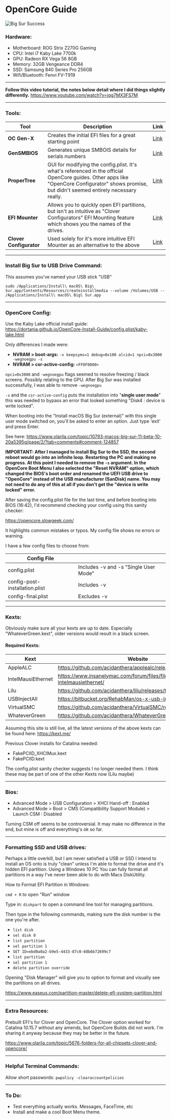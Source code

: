# OpenCore Guide

![Big Sur Success](https://i.ibb.co/5vphKWX/Screenshot-2020-11-30-at-23-13-08.png)

### Hardware:

 - Motherboard: ROG Strix Z270G Gaming 
 - CPU: Intel i7 Kaby Lake 7700k 
 - GPU: Radeon RX Vega 56 8GB 
 -  Memory: 32GB Vengeance DDR4  
 - SSD: Samsung 840 Series Pro 256GB 
 - Wifi/Bluetooth: Fenvi FV-T919

----------------

**Follow this video tutorial, the notes below detail where I did things slightly differently.** 
https://www.youtube.com/watch?v=jqg7MX3FS7M

----------------

### Tools:

| Tool | Description | Link |
|--|--|--|
| **OC Gen-X** | Creates the initial EFI files for a great starting point | [Link](https://github.com/Pavo-IM/OC-Gen-X) |
| **GenSMBIOS** | Generates unique SMBOIS details for serials numbers | [Link](https://github.com/corpnewt/GenSMBIOS) | 
| **ProperTree** | GUI for modifying the config.plist. It's what's referenced in the official OpenCore guides. Other apps like "OpenCore Configurator" shows promise, but didn't seemed entirely necessary really. | [Link](https://github.com/corpnewt/ProperTree) | 
| **EFI Mounter** | Allows you to quickly open EFI partitions, but isn't as intuitive as "Clover Configurators" EFI Mounting feature which shows you the names of the drives.  | [Link](https://www.tonymacx86.com/resources/efi-mounter-v3-1.447/) | 
| **Clover Configurator** | Used solely for it's more intuitive EFI Mounter as an alternative to the above | [Link](https://mackie100projects.altervista.org/download-clover-configurator/) | 


----------------

### Install Big Sur to USB Drive Command:

This assumes you've named your USB stick "USB"

`sudo /Applications/Install\ macOS\ Big\ Sur.app/Contents/Resources/createinstallmedia --volume /Volumes/USB -- /Applications/Install\ macOS\ Big\ Sur.app`

----------------

### OpenCore Config:

Use the Kaby Lake official install guide: 
https://dortania.github.io/OpenCore-Install-Guide/config.plist/kaby-lake.html

Only differences I made were:

- **NVRAM > boot-args:** `-v keepsyms=1 debug=0x100 alcid=1 npci=0x3000 -wegnoegpu -s`
- **NVRAM > csr-active-config:** `<FF0F0000>`

`npci=0x3000` and `-wegnoegpu` flags seemed to resolve freezing / black screens. Possibly relating to the GPU. After Big Sur was installed successfully, I was able to remove `-wegnoegpu`

`-s` and the `csr-active-config` puts the installation into "**single user mode**" this was needed to bypass an error that looked something "Disk4 : device is write locked".

When booting into the "Install macOS Big Sur (external)" with this single user mode switched on, you'll be asked to enter an option. Just type 'exit' and press Enter.
 
See here: https://www.olarila.com/topic/10793-macos-big-sur-11-beta-10-20a5395g/page/2/?tab=comments#comment-124857

**IMPORTANT: After I managed to install Big Sur to the SSD, the second reboot would go into an infinite loop. Restarting the PC and making no progress. At this point I needed to remove the `-s` argument. In the OpenCore Boot Menu I also selected the "Reset NVRAM" option, which changed the BIOS's boot order and renamed the UEFI USB drive to "OpenCore" instead of the USB manufacturer (SanDisk) name. You may not need to do any of this at all if you don't get the "device is write locked" error.** 

After saving the config.plist file for the last time, and before booting into BIOS (16:42), I'd recommend checking your config using this sanity checker:

https://opencore.slowgeek.com/

It highlights common mistakes or typos. My config file shows no errors or warning. 

I have a few config files to choose from:

| Config File |  |
|--|--|
| config.plist | Includes -v and -s "Single User Mode" |
| config-post-installation.plist | Includes -v |
| config-final.plist | Excludes -v |


----------------

### Kexts: 

Obviously make sure all your kexts are up to date. Especially "WhateverGreen.kext", older versions would result in a black screen.

#### Required Kexts: 

| Kext | Website  |
|--|--|
| AppleALC | https://github.com/acidanthera/applealc/releases |
| IntelMausiEthernet | https://www.insanelymac.com/forum/files/file/396-intelmausiethernet/ |
| Lilu | https://github.com/acidanthera/lilu/releases/tag/1.4.9 |
| USBInjectAll | https://bitbucket.org/RehabMan/os-x-usb-inject-all/downloads/ |
| VirtualSMC | https://github.com/acidanthera/VirtualSMC/releases/tag/1.1.8 |
| WhateverGreen | https://github.com/acidanthera/WhateverGreen/releases/tag/1.4.4 |

Assuming this site is still live, all the latest versions of the above kexts can be found here: https://kext.me/ 

Previous Clover installs for Catalina needed: 

- FakePCIID_XHCIMux.kext
- FakePCIID.kext

The config.plist sanity checker suggests I no longer needed them. I think these may be part of one of the other Kexts now (Lilu maybe)

----------------

### Bios: 

- Advanced Mode > USB Configuration > XHCI Hand-off : Enabled
- Advanced Mode > Boot > CMS (Compatibility Support Module) > Launch CSM : Disabled

Turning CSM off seems to be controversial. It may make no difference in the end, but mine is off and everything's ok so far. 

----------------

### Formatting SSD and USB drives:

Perhaps a little overkill, but I am never satisfied a USB or SSD I intend to install an OS onto is truly "clean" unless I'm able to format the drive and it's hidden EFI partition. Using a Windows 10 PC You can fully format all partitions in a way I've never been able to do with Macs DiskUtility. 

How to Format EFI Partition in Windows:

`cmd + R` to open "Run" window

Type in: `diskpart` to open a command line tool for managing partitions.  

Then type in the following commands, making sure the disk number is the one you're after.

 - `list disk`
 - `sel disk 0` 
 - `list partition` 
 - `sel partition 1`
 -  `SET ID=ebd0a0a2-b9e5-4433-87c0-68b6b72699c7` 
 - `list partition` 
 - `sel partition 1` 
 - `delete partition override`

Opening "Disk Manager" will give you to option to format and visually see the partitions on all drives.  

https://www.easeus.com/partition-master/delete-efi-system-partition.html

----------------

### Extra Resources:

Prebuilt EFI's for Clover and OpenCore.
The Clover option worked for Catalina 10.15.7 without any amends, but OpenCore
Builds did not work. I'm sharing it anyway because they may be better in the future.

https://www.olarila.com/topic/5676-folders-for-all-chipsets-clover-and-opencore/

----------------

### Helpful Terminal Commands:

Allow short passwords:
`pwpolicy -clearaccountpolicies`

----------------

### To Do:

- Test everything actually works. Messages, FaceTime, etc
- Install and make a cool Boot Menu theme. 
